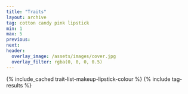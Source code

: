 ```yaml
---
title: "Traits"
layout: archive
tag: cotton candy pink lipstick
min: 1
max: 5
previous:
next:
header:
  overlay_image: /assets/images/cover.jpg
  overlay_filter: rgba(0, 0, 0, 0.5)
---
```

{% include_cached trait-list-makeup-lipstick-colour %}
{% include tag-results %}
